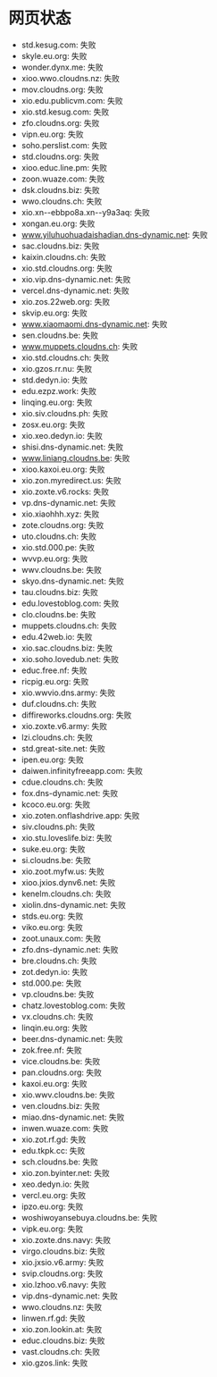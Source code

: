 # 网页状态
- std.kesug.com: 失败
- skyle.eu.org: 失败
- wonder.dynx.me: 失败
- xioo.wwo.cloudns.nz: 失败
- mov.cloudns.org: 失败
- xio.edu.publicvm.com: 失败
- xio.std.kesug.com: 失败
- zfo.cloudns.org: 失败
- vipn.eu.org: 失败
- soho.perslist.com: 失败
- std.cloudns.org: 失败
- xioo.educ.line.pm: 失败
- zoon.wuaze.com: 失败
- dsk.cloudns.biz: 失败
- wwo.cloudns.ch: 失败
- xio.xn--ebbpo8a.xn--y9a3aq: 失败
- xongan.eu.org: 失败
- www.yiluhuohuadaishadian.dns-dynamic.net: 失败
- sac.cloudns.biz: 失败
- kaixin.cloudns.ch: 失败
- xio.std.cloudns.org: 失败
- xio.vip.dns-dynamic.net: 失败
- vercel.dns-dynamic.net: 失败
- xio.zos.22web.org: 失败
- skvip.eu.org: 失败
- www.xiaomaomi.dns-dynamic.net: 失败
- sen.cloudns.be: 失败
- www.muppets.cloudns.ch: 失败
- xio.std.cloudns.ch: 失败
- xio.gzos.rr.nu: 失败
- std.dedyn.io: 失败
- edu.ezpz.work: 失败
- linqing.eu.org: 失败
- xio.siv.cloudns.ph: 失败
- zosx.eu.org: 失败
- xio.xeo.dedyn.io: 失败
- shisi.dns-dynamic.net: 失败
- www.liniang.cloudns.be: 失败
- xioo.kaxoi.eu.org: 失败
- xio.zon.myredirect.us: 失败
- xio.zoxte.v6.rocks: 失败
- vp.dns-dynamic.net: 失败
- xio.xiaohhh.xyz: 失败
- zote.cloudns.org: 失败
- uto.cloudns.ch: 失败
- xio.std.000.pe: 失败
- wvvp.eu.org: 失败
- wwv.cloudns.be: 失败
- skyo.dns-dynamic.net: 失败
- tau.cloudns.biz: 失败
- edu.lovestoblog.com: 失败
- clo.cloudns.be: 失败
- muppets.cloudns.ch: 失败
- edu.42web.io: 失败
- xio.sac.cloudns.biz: 失败
- xio.soho.lovedub.net: 失败
- educ.free.nf: 失败
- ricpig.eu.org: 失败
- xio.wwvio.dns.army: 失败
- duf.cloudns.ch: 失败
- diffireworks.cloudns.org: 失败
- xio.zoxte.v6.army: 失败
- lzi.cloudns.ch: 失败
- std.great-site.net: 失败
- ipen.eu.org: 失败
- daiwen.infinityfreeapp.com: 失败
- cdue.cloudns.ch: 失败
- fox.dns-dynamic.net: 失败
- kcoco.eu.org: 失败
- xio.zoten.onflashdrive.app: 失败
- siv.cloudns.ph: 失败
- xio.stu.loveslife.biz: 失败
- suke.eu.org: 失败
- si.cloudns.be: 失败
- xio.zoot.myfw.us: 失败
- xioo.jxios.dynv6.net: 失败
- kenelm.cloudns.ch: 失败
- xiolin.dns-dynamic.net: 失败
- stds.eu.org: 失败
- viko.eu.org: 失败
- zoot.unaux.com: 失败
- zfo.dns-dynamic.net: 失败
- bre.cloudns.ch: 失败
- zot.dedyn.io: 失败
- std.000.pe: 失败
- vp.cloudns.be: 失败
- chatz.lovestoblog.com: 失败
- vx.cloudns.ch: 失败
- linqin.eu.org: 失败
- beer.dns-dynamic.net: 失败
- zok.free.nf: 失败
- vice.cloudns.be: 失败
- pan.cloudns.org: 失败
- kaxoi.eu.org: 失败
- xio.wwv.cloudns.be: 失败
- ven.cloudns.biz: 失败
- miao.dns-dynamic.net: 失败
- inwen.wuaze.com: 失败
- xio.zot.rf.gd: 失败
- edu.tkpk.cc: 失败
- sch.cloudns.be: 失败
- xio.zon.byinter.net: 失败
- xeo.dedyn.io: 失败
- vercl.eu.org: 失败
- ipzo.eu.org: 失败
- woshiwoyansebuya.cloudns.be: 失败
- vipk.eu.org: 失败
- xio.zoxte.dns.navy: 失败
- virgo.cloudns.biz: 失败
- xio.jxsio.v6.army: 失败
- svip.cloudns.org: 失败
- xio.lzhoo.v6.navy: 失败
- vip.dns-dynamic.net: 失败
- wwo.cloudns.nz: 失败
- linwen.rf.gd: 失败
- xio.zon.lookin.at: 失败
- educ.cloudns.biz: 失败
- vast.cloudns.ch: 失败
- xio.gzos.link: 失败
